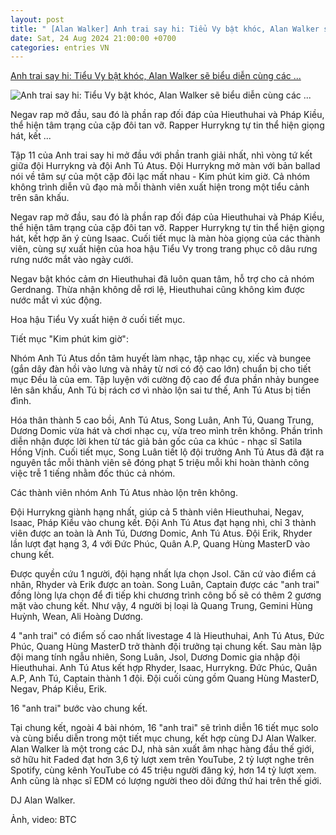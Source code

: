 ```yaml
---
layout: post
title: " [Alan Walker] Anh trai say hi: Tiểu Vy bật khóc, Alan Walker sẽ biểu diễn cùng các ..."
date: Sat, 24 Aug 2024 21:00:00 +0700
categories: entries VN
---
```

[Anh trai say hi: Tiểu Vy bật khóc, Alan Walker sẽ biểu diễn cùng các ...](https://vietnamnet.vn/anh-trai-say-hi-tieu-vy-bat-khoc-alan-walker-se-bieu-dien-cung-cac-anh-trai-2315269.html)

![Anh trai say hi: Tiểu Vy bật khóc, Alan Walker sẽ biểu diễn cùng các ...](https://static-images.vnncdn.net/vps_images_publish/000001/000003/2024/8/25/negav-bat-khoc-cam-on-hieuthuhai-1022.png?width=0&s=DrfurQDjjCqz_wgNutP0kg)

Negav rap mở đầu, sau đó là phần rap đối đáp của Hieuthuhai và Pháp Kiều, thể hiện tâm trạng của cặp đôi tan vỡ. Rapper Hurrykng tự tin thể hiện giọng hát, kết ...

Tập 11 của Anh trai say hi mở đầu với phần tranh giải nhất, nhì vòng tứ kết giữa đội Hurrykng và đội Anh Tú Atus. Đội Hurrykng mở màn với bản ballad nói về tâm sự của một cặp đôi lạc mất nhau - Kim phút kim giờ. Cả nhóm không trình diễn vũ đạo mà mỗi thành viên xuất hiện trong một tiểu cảnh trên sân khấu.

Negav rap mở đầu, sau đó là phần rap đối đáp của Hieuthuhai và Pháp Kiều, thể hiện tâm trạng của cặp đôi tan vỡ. Rapper Hurrykng tự tin thể hiện giọng hát, kết hợp ăn ý cùng Isaac. Cuối tiết mục là màn hòa giọng của các thành viên, cùng sự xuất hiện của hoa hậu Tiểu Vy trong trang phục cô dâu rưng rưng nước mắt vào ngày cưới.

Negav bật khóc cảm ơn Hieuthuhai đã luôn quan tâm, hỗ trợ cho cả nhóm Gerdnang. Thừa nhận không dễ rơi lệ, Hieuthuhai cũng không kìm được nước mắt vì xúc động.

Hoa hậu Tiểu Vy xuất hiện ở cuối tiết mục.

Tiết mục "Kim phút kim giờ":

Nhóm Anh Tú Atus dồn tâm huyết làm nhạc, tập nhạc cụ, xiếc và bungee (gắn dây đàn hồi vào lưng và nhảy từ nơi có độ cao lớn) chuẩn bị cho tiết mục Đều là của em. Tập luyện với cường độ cao để đưa phần nhảy bungee lên sân khấu, Anh Tú bị rách cơ vì nhào lộn sai tư thế, Anh Tú Atus bị tiền đình.

Hóa thân thành 5 cao bồi, Anh Tú Atus, Song Luân, Anh Tú, Quang Trung, Dương Domic vừa hát và chơi nhạc cụ, vừa treo mình trên không. Phần trình diễn nhận được lời khen từ tác giả bản gốc của ca khúc - nhạc sĩ Satila Hồng Vịnh. Cuối tiết mục, Song Luân tiết lộ đội trưởng Anh Tú Atus đã đặt ra nguyên tắc mỗi thành viên sẽ đóng phạt 5 triệu mỗi khi hoàn thành công việc trễ 1 tiếng nhằm đốc thúc cả nhóm.

Các thành viên nhóm Anh Tú Atus nhào lộn trên không.

Đội Hurrykng giành hạng nhất, giúp cả 5 thành viên Hieuthuhai, Negav, Isaac, Pháp Kiều vào chung kết. Đội Anh Tú Atus đạt hạng nhì, chỉ 3 thành viên được an toàn là Anh Tú, Dương Domic, Anh Tú Atus. Đội Erik, Rhyder lần lượt đạt hạng 3, 4 với Đức Phúc, Quân A.P, Quang Hùng MasterD vào chung kết.

Được quyền cứu 1 người, đội hạng nhất lựa chọn Jsol. Căn cứ vào điểm cá nhân, Rhyder và Erik được an toàn. Song Luân, Captain được các "anh trai" đồng lòng lựa chọn để đi tiếp khi chương trình công bố sẽ có thêm 2 gương mặt vào chung kết. Như vậy, 4 người bị loại là Quang Trung, Gemini Hùng Huỳnh, Wean, Ali Hoàng Dương.

4 "anh trai" có điểm số cao nhất livestage 4 là Hieuthuhai, Anh Tú Atus, Đức Phúc, Quang Hùng MasterD trở thành đội trưởng tại chung kết. Sau màn lập đội mang tính ngẫu nhiên, Song Luân, Jsol, Dương Domic gia nhập đội Hieuthuhai. Anh Tú Atus kết hợp Rhyder, Isaac, Hurrykng. Đức Phúc, Quân A.P, Anh Tú, Captain thành 1 đội. Đội cuối cùng gồm Quang Hùng MasterD, Negav, Pháp Kiều, Erik.

16 "anh trai" bước vào chung kết.

Tại chung kết, ngoài 4 bài nhóm, 16 "anh trai" sẽ trình diễn 16 tiết mục solo và cùng biểu diễn trong một tiết mục chung, kết hợp cùng DJ Alan Walker. Alan Walker là một trong các DJ, nhà sản xuất âm nhạc hàng đầu thế giới, sở hữu hit Faded đạt hơn 3,6 tỷ lượt xem trên YouTube, 2 tỷ lượt nghe trên Spotify, cùng kênh YouTube có 45 triệu người đăng ký, hơn 14 tỷ lượt xem. Anh cũng là nhạc sĩ EDM có lượng người theo dõi đứng thứ hai trên thế giới.

DJ Alan Walker.

Ảnh, video: BTC

